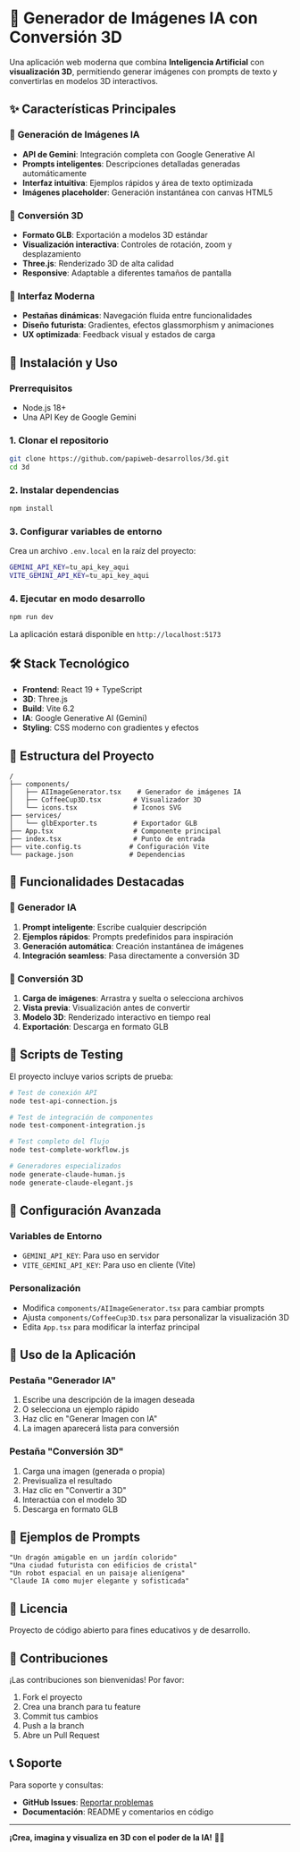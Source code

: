 # 🎨 Generador de Imágenes IA con Conversión 3D

Una aplicación web moderna que combina **Inteligencia Artificial** con **visualización 3D**, permitiendo generar imágenes con prompts de texto y convertirlas en modelos 3D interactivos.

## ✨ Características Principales

### 🤖 **Generación de Imágenes IA**
- **API de Gemini**: Integración completa con Google Generative AI
- **Prompts inteligentes**: Descripciones detalladas generadas automáticamente
- **Interfaz intuitiva**: Ejemplos rápidos y área de texto optimizada
- **Imágenes placeholder**: Generación instantánea con canvas HTML5

### 🎯 **Conversión 3D**
- **Formato GLB**: Exportación a modelos 3D estándar
- **Visualización interactiva**: Controles de rotación, zoom y desplazamiento
- **Three.js**: Renderizado 3D de alta calidad
- **Responsive**: Adaptable a diferentes tamaños de pantalla

### 🎨 **Interfaz Moderna**
- **Pestañas dinámicas**: Navegación fluida entre funcionalidades
- **Diseño futurista**: Gradientes, efectos glassmorphism y animaciones
- **UX optimizada**: Feedback visual y estados de carga

## 🚀 Instalación y Uso

### Prerrequisitos
- Node.js 18+ 
- Una API Key de Google Gemini

### 1. Clonar el repositorio
```bash
git clone https://github.com/papiweb-desarrollos/3d.git
cd 3d
```

### 2. Instalar dependencias
```bash
npm install
```

### 3. Configurar variables de entorno
Crea un archivo `.env.local` en la raíz del proyecto:
```bash
GEMINI_API_KEY=tu_api_key_aqui
VITE_GEMINI_API_KEY=tu_api_key_aqui
```

### 4. Ejecutar en modo desarrollo
```bash
npm run dev
```

La aplicación estará disponible en `http://localhost:5173`

## 🛠️ Stack Tecnológico

- **Frontend**: React 19 + TypeScript
- **3D**: Three.js 
- **Build**: Vite 6.2
- **IA**: Google Generative AI (Gemini)
- **Styling**: CSS moderno con gradientes y efectos

## 📁 Estructura del Proyecto

```
/
├── components/
│   ├── AIImageGenerator.tsx    # Generador de imágenes IA
│   ├── CoffeeCup3D.tsx        # Visualizador 3D
│   └── icons.tsx              # Iconos SVG
├── services/
│   └── glbExporter.ts         # Exportador GLB
├── App.tsx                    # Componente principal
├── index.tsx                  # Punto de entrada
├── vite.config.ts            # Configuración Vite
└── package.json              # Dependencias
```

## 🎯 Funcionalidades Destacadas

### 🤖 Generador IA
1. **Prompt inteligente**: Escribe cualquier descripción
2. **Ejemplos rápidos**: Prompts predefinidos para inspiración
3. **Generación automática**: Creación instantánea de imágenes
4. **Integración seamless**: Pasa directamente a conversión 3D

### 🎨 Conversión 3D
1. **Carga de imágenes**: Arrastra y suelta o selecciona archivos
2. **Vista previa**: Visualización antes de convertir
3. **Modelo 3D**: Renderizado interactivo en tiempo real
4. **Exportación**: Descarga en formato GLB

## 🧪 Scripts de Testing

El proyecto incluye varios scripts de prueba:

```bash
# Test de conexión API
node test-api-connection.js

# Test de integración de componentes
node test-component-integration.js

# Test completo del flujo
node test-complete-workflow.js

# Generadores especializados
node generate-claude-human.js
node generate-claude-elegant.js
```

## 🔧 Configuración Avanzada

### Variables de Entorno
- `GEMINI_API_KEY`: Para uso en servidor
- `VITE_GEMINI_API_KEY`: Para uso en cliente (Vite)

### Personalización
- Modifica `components/AIImageGenerator.tsx` para cambiar prompts
- Ajusta `components/CoffeeCup3D.tsx` para personalizar la visualización 3D
- Edita `App.tsx` para modificar la interfaz principal

## 📱 Uso de la Aplicación

### Pestaña "Generador IA"
1. Escribe una descripción de la imagen deseada
2. O selecciona un ejemplo rápido
3. Haz clic en "Generar Imagen con IA"
4. La imagen aparecerá lista para conversión

### Pestaña "Conversión 3D"
1. Carga una imagen (generada o propia)
2. Previsualiza el resultado
3. Haz clic en "Convertir a 3D"
4. Interactúa con el modelo 3D
5. Descarga en formato GLB

## 🎨 Ejemplos de Prompts

```
"Un dragón amigable en un jardín colorido"
"Una ciudad futurista con edificios de cristal"
"Un robot espacial en un paisaje alienígena"
"Claude IA como mujer elegante y sofisticada"
```

## 📄 Licencia

Proyecto de código abierto para fines educativos y de desarrollo.

## 🤝 Contribuciones

¡Las contribuciones son bienvenidas! Por favor:
1. Fork el proyecto
2. Crea una branch para tu feature
3. Commit tus cambios
4. Push a la branch
5. Abre un Pull Request

## 📞 Soporte

Para soporte y consultas:
- **GitHub Issues**: [Reportar problemas](https://github.com/papiweb-desarrollos/3d/issues)
- **Documentación**: README y comentarios en código

---

**¡Crea, imagina y visualiza en 3D con el poder de la IA!** 🚀✨
